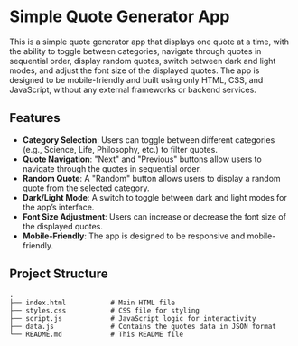 # Simple Quote Generator App

This is a simple quote generator app that displays one quote at a time, with the ability to toggle between categories, navigate through quotes in sequential order, display random quotes, switch between dark and light modes, and adjust the font size of the displayed quotes. The app is designed to be mobile-friendly and built using only HTML, CSS, and JavaScript, without any external frameworks or backend services.

## Features

- **Category Selection**: Users can toggle between different categories (e.g., Science, Life, Philosophy, etc.) to filter quotes.
- **Quote Navigation**: "Next" and "Previous" buttons allow users to navigate through the quotes in sequential order.
- **Random Quote**: A "Random" button allows users to display a random quote from the selected category.
- **Dark/Light Mode**: A switch to toggle between dark and light modes for the app’s interface. 
- **Font Size Adjustment**: Users can increase or decrease the font size of the displayed quotes.
- **Mobile-Friendly**: The app is designed to be responsive and mobile-friendly.

## Project Structure

```plaintext
.
├── index.html           # Main HTML file
├── styles.css           # CSS file for styling
├── script.js            # JavaScript logic for interactivity
├── data.js              # Contains the quotes data in JSON format
└── README.md            # This README file
